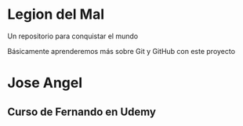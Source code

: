 # Legion del Mal
Un repositorio para conquistar el mundo

Básicamente aprenderemos más sobre Git y GitHub con este proyecto


# Jose Angel


## Curso de Fernando en Udemy
